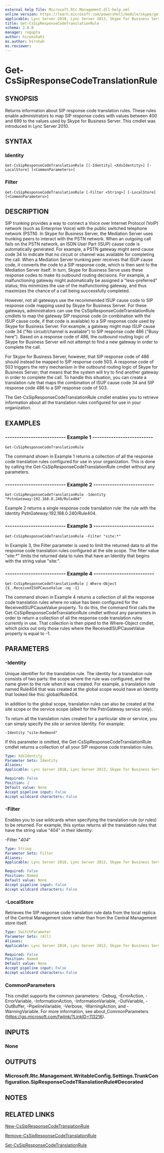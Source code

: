 ```yaml
---
external help file: Microsoft.Rtc.Management.dll-help.xml
online version: https://learn.microsoft.com/powershell/module/skype/get-cssipresponsecodetranslationrule
applicable: Lync Server 2010, Lync Server 2013, Skype for Business Server 2015, Skype for Business Server 2019
title: Get-CsSipResponseCodeTranslationRule
schema: 2.0.0
manager: rogupta
author: hirenshah1
ms.author: hirshah
ms.reviewer:
---
```


# Get-CsSipResponseCodeTranslationRule

## SYNOPSIS
Returns information about SIP response code translation rules.
These rules enable administrators to map SIP response codes with values between 400 and 699 to the values used by Skype for Business Server.
This cmdlet was introduced in Lync Server 2010.


## SYNTAX

### Identity
```
Get-CsSipResponseCodeTranslationRule [[-Identity] <XdsIdentity>] [-LocalStore] [<CommonParameters>]
```

### Filter
```
Get-CsSipResponseCodeTranslationRule [-Filter <String>] [-LocalStore] [<CommonParameters>]
```

## DESCRIPTION
SIP trunking provides a way to connect a Voice over Internet Protocol (VoIP) network (such as Enterprise Voice) with the public switched telephone network (PSTN).
In Skype for Business Server, the Mediation Server uses trunking peers to interact with the PSTN network.
When an outgoing call fails on the PSTN network, an ISDN User Part (ISUP) cause code is automatically generated.
For example, a PSTN gateway might send cause code 34 to indicate that no circuit or channel was available for completing the call.
When a Mediation Server trunking peer receives that ISUP cause code, it converts the code to a SIP response code, which is then sent to the Mediation Server itself.
In turn, Skype for Business Serve uses these response codes to make its outbound routing decisions.
For example, a malfunctioning gateway might automatically be assigned a "less-preferred" status; this minimizes the use of the malfunctioning gateway, and thus maximizes the chance of a call being successfully completed.

However, not all gateways use the recommended ISUP cause code to SIP response code mapping used by Skype for Business Server.
For these gateways, administrators can use the CsSipResponseCodeTranslationRule cmdlets to map the gateway SIP response code (in combination with the ISUP cause code, if that code is available) to a SIP response code used by Skype for Business Server.
For example, a gateway might map ISUP cause code 34 ("No circuit/channel is available") to SIP response code 486 ("Busy here").
Based on a response code of 486, the outbound routing logic of Skype for Business Server will not attempt to find a new gateway in order to complete the call.

For Skype for Business Server, however, that SIP response code of 486 should instead be mapped to SIP response code 503.
A response code of 503 triggers the retry mechanism in the outbound routing logic of Skype for Business Server; that means that the system will try to find another gateway in order to complete the call.
To handle this situation, you can create a translation rule that maps the combination of ISUP cause code 34 and SIP response code 486 to a SIP response code of 503.

The Get-CsSipResponseCodeTranslationRule cmdlet enables you to retrieve information about all the translation rules configured for use in your organization.


## EXAMPLES

### -------------------------- Example 1 --------------------------
```
Get-CsSipResponseCodeTranslationRule
```

The command shown in Example 1 returns a collection of all the response code translation rules configured for use in your organization.
This is done by calling the Get-CsSipResponseCodeTranslationRule cmdlet without any parameters.

### -------------------------- Example 2 --------------------------
```
Get-CsSipResponseCodeTranslationRule -Identity "PstnGateway:192.168.0.240/Rule404"
```

Example 2 returns a single response code translation rule: the rule with the Identity PstnGateway:192.168.0.240/Rule404.

### -------------------------- Example 3 --------------------------
```
Get-CsSipResponseCodeTranslationRule -Filter "site:*"
```

In Example 3, the Filter parameter is used to limit the returned data to all the response code translation rules configured at the site scope.
The filter value "site:*" limits the returned data to rules that have an Identity that begins with the string value "site:".

### -------------------------- Example 4 --------------------------
```
Get-CsSipResponseCodeTranslationRule | Where-Object {$_.ReceivedISUPCauseValue -eq -1}
```

The command shown in Example 4 returns a collection of all the response code translation rules where no value has been configured for the ReceivedISUPCauseValue property.
To do this, the command first calls the Get-CsSipResponseCodeTranslationRule cmdlet without any parameters in order to return a collection of all the response code translation rules currently in use.
That collection is then piped to the Where-Object cmdlet, which picks out only those rules where the ReceivedISUPCauseValue property is equal to -1.



## PARAMETERS

### -Identity
Unique identifier for the translation rule.
The identity for a translation rule consists of two parts: the scope where the rule was configured, and the name given to the rule when it was created.
For example, a translation rule named Rule404 that was created at the global scope would have an Identity that looked like this: global/Rule404.

In addition to the global scope, translation rules can also be created at the site scope or the service scope (albeit for the PstnGateway service only).

To return all the translation rules created for a particular site or service, you can simply specify the site or service Identity.
For example:

`-Identity "site:Redmond"`

If this parameter is omitted, the Get-CsSipResponseCodeTranslationRule cmdlet returns a collection of all your SIP response code translation rules.

```yaml
Type: XdsIdentity
Parameter Sets: Identity
Aliases: 
Applicable: Lync Server 2010, Lync Server 2013, Skype for Business Server 2015, Skype for Business Server 2019

Required: False
Position: 2
Default value: None
Accept pipeline input: False
Accept wildcard characters: False
```

### -Filter
Enables you to use wildcards when specifying the translation rule (or rules) to be returned.
For example, this syntax returns all the translation rules that have the string value "404" in their Identity:

-Filter "*404*"

```yaml
Type: String
Parameter Sets: Filter
Aliases: 
Applicable: Lync Server 2010, Lync Server 2013, Skype for Business Server 2015, Skype for Business Server 2019

Required: False
Position: Named
Default value: None
Accept pipeline input: False
Accept wildcard characters: False
```

### -LocalStore
Retrieves the SIP response code translation rule data from the local replica of the Central Management store rather than from the Central Management store itself.

```yaml
Type: SwitchParameter
Parameter Sets: (All)
Aliases: 
Applicable: Lync Server 2010, Lync Server 2013, Skype for Business Server 2015, Skype for Business Server 2019

Required: False
Position: Named
Default value: None
Accept pipeline input: False
Accept wildcard characters: False
```

### CommonParameters
This cmdlet supports the common parameters: -Debug, -ErrorAction, -ErrorVariable, -InformationAction, -InformationVariable, -OutVariable, -OutBuffer, -PipelineVariable, -Verbose, -WarningAction, and -WarningVariable. For more information, see about_CommonParameters (https://go.microsoft.com/fwlink/?LinkID=113216).


## INPUTS

### None


## OUTPUTS

### Microsoft.Rtc.Management.WritableConfig.Settings.TrunkConfiguration.SipResponseCodeTRanslationRule#Decorated


## NOTES


## RELATED LINKS

[New-CsSipResponseCodeTranslationRule](New-CsSipResponseCodeTranslationRule.md)

[Remove-CsSipResponseCodeTranslationRule](Remove-CsSipResponseCodeTranslationRule.md)

[Set-CsSipResponseCodeTranslationRule](Set-CsSipResponseCodeTranslationRule.md)
